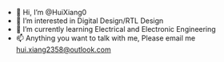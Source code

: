 - 👋 Hi, I’m @HuiXiang0
- 👀 I’m interested in Digital Design/RTL Design
- 🌱 I’m currently learning Electrical and Electronic Engineering 
- 📫 Anything you want to talk with me, Please email me <hui.xiang2358@outlook.com>

<!---
HuiXiang0/HuiXiang0 is a ✨ special ✨ repository because its `README.md` (this file) appears on your GitHub profile.
You can click the Preview link to take a look at your changes.
--->
